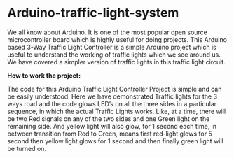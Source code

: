# Arduino-traffic-light-system
We all know about Arduino. It is one of the most popular open source microcontroller board which is highly useful for doing projects. This Arduino based 3-Way Traffic Light Controller is a simple Arduino project which is useful to understand the working of traffic lights which we see around us. We have covered a simpler version of traffic lights in this traffic light circuit.


<b>How to work the project:</b>


The code for this Arduino Traffic Light Controller Project is simple and can be easily understood. Here we have demonstrated Traffic lights for the 3 ways road and the code glows LED’s on all the three sides in a particular sequence, in which the actual Traffic Lights works. Like, at a time, there will be two Red signals on any of the two sides and one Green light on the remaining side. And yellow light will also glow, for 1 second each time, in between transition from Red to Green, means first red-light glows for 5 second then yellow light glows for 1 second and then finally green light will be turned on.
